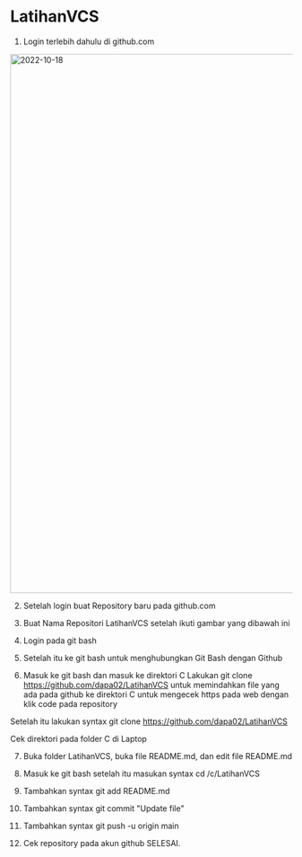 # LatihanVCS
1. Login terlebih dahulu di github.com
<img width="960" alt="2022-10-18" src="https://user-images.githubusercontent.com/115615983/196600134-1084be41-6059-435c-b234-653e054c4f9e.png">

2. Setelah login buat Repository baru pada github.com

3. Buat Nama Repositori LatihanVCS setelah ikuti gambar yang dibawah ini

4. Login pada git bash

5. Setelah itu ke git bash untuk menghubungkan Git Bash dengan Github

6. Masuk ke git bash dan masuk ke direktori C
Lakukan git clone https://github.com/dapa02/LatihanVCS untuk memindahkan file yang ada pada github ke direktori C untuk mengecek https pada web dengan klik code pada repository


Setelah itu lakukan syntax git clone https://github.com/dapa02/LatihanVCS


Cek direktori pada folder C di Laptop

7. Buka folder LatihanVCS, buka file README.md, dan edit file README.md

8. Masuk ke git bash setelah itu masukan syntax cd /c/LatihanVCS

9. Tambahkan syntax git add README.md
10. Tambahkan syntax git commit "Update file"
11. Tambahkan syntax git push -u origin main
12. Cek repository pada akun github
SELESAI.
